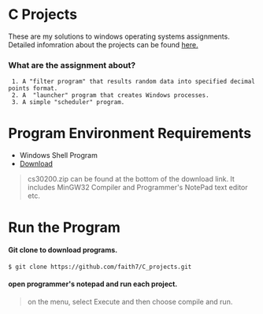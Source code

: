 # C Projects

These are my solutions to windows operating systems assignments. Detailed infomration about the projects can be found [here.](http://math.pnw.edu/~rlkraft/cs30200-2018/homework.html)

### What are the assignment about?

     1. A "filter program" that results random data into specified decimal points format.
     2. A  "launcher" program that creates Windows processes.
     3. A simple "scheduler" program.

# Program Environment Requirements

- Windows Shell Program
- [Download](http://math.pnw.edu/~rlkraft/cs30200-2018/class.html)

> cs30200.zip can be found at the bottom of the download link.
> It includes MinGW32 Compiler and Programmer's NotePad text editor etc.

# Run the Program

#### Git clone to download programs.

```
$ git clone https://github.com/faith7/C_projects.git
```

#### open programmer's notepad and run each project.

> on the menu, select Execute and then choose compile and run.
